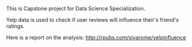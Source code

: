 This is Capstone project for Data Science Specialization. 

Yelp data is used to check if user reviews will influence their's friend's ratings.

Here is a report on the analysis: http://rpubs.com/sivarome/yelpinfluence 